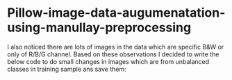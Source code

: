 # Pillow-image-data-augumenatation-using-manullay-preprocessing
I also noticed there are lots of images in the data which are specific B&amp;W or only of R/B/G channel. Based on these observations I decided to write the below code to do small changes in images which are from unbalanced classes in training sample ans save them:
